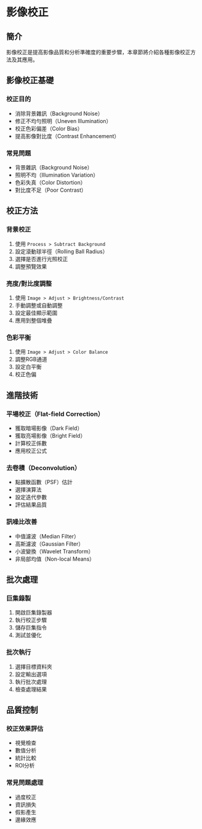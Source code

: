 # 影像校正

## 簡介
影像校正是提高影像品質和分析準確度的重要步驟，本章節將介紹各種影像校正方法及其應用。

## 影像校正基礎

### 校正目的
- 消除背景雜訊（Background Noise）
- 修正不均勻照明（Uneven Illumination）
- 校正色彩偏差（Color Bias）
- 提高影像對比度（Contrast Enhancement）

### 常見問題
- 背景雜訊（Background Noise）
- 照明不均（Illumination Variation）
- 色彩失真（Color Distortion）
- 對比度不足（Poor Contrast）

## 校正方法

### 背景校正
1. 使用 `Process > Subtract Background`
2. 設定滾動球半徑（Rolling Ball Radius）
3. 選擇是否進行光照校正
4. 調整預覽效果

### 亮度/對比度調整
1. 使用 `Image > Adjust > Brightness/Contrast`
2. 手動調整或自動調整
3. 設定最佳顯示範圍
4. 應用到整個堆疊

### 色彩平衡
1. 使用 `Image > Adjust > Color Balance`
2. 調整RGB通道
3. 設定白平衡
4. 校正色偏

## 進階技術

### 平場校正（Flat-field Correction）
- 獲取暗場影像（Dark Field）
- 獲取亮場影像（Bright Field）
- 計算校正係數
- 應用校正公式

### 去卷積（Deconvolution）
- 點擴散函數（PSF）估計
- 選擇演算法
- 設定迭代參數
- 評估結果品質

### 訊噪比改善
- 中值濾波（Median Filter）
- 高斯濾波（Gaussian Filter）
- 小波變換（Wavelet Transform）
- 非局部均值（Non-local Means）

## 批次處理

### 巨集錄製
1. 開啟巨集錄製器
2. 執行校正步驟
3. 儲存巨集指令
4. 測試並優化

### 批次執行
1. 選擇目標資料夾
2. 設定輸出選項
3. 執行批次處理
4. 檢查處理結果

## 品質控制

### 校正效果評估
- 視覺檢查
- 數值分析
- 統計比較
- ROI分析

### 常見問題處理
- 過度校正
- 資訊損失
- 假影產生
- 邊緣效應

